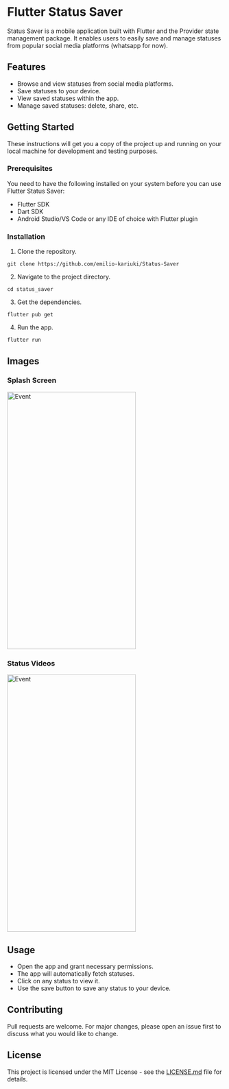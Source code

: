 # Flutter Status Saver

Status Saver is a mobile application built with Flutter and the Provider state management package. It enables users to easily save and manage statuses from popular social media platforms (whatsapp for now).

## Features

- Browse and view statuses from social media platforms.
- Save statuses to your device.
- View saved statuses within the app.
- Manage saved statuses: delete, share, etc.

## Getting Started

These instructions will get you a copy of the project up and running on your local machine for development and testing purposes.

### Prerequisites

You need to have the following installed on your system before you can use Flutter Status Saver:

- Flutter SDK
- Dart SDK
- Android Studio/VS Code or any IDE of choice with Flutter plugin

### Installation

1. Clone the repository.
```
git clone https://github.com/emilio-kariuki/Status-Saver
```

2. Navigate to the project directory.
```
cd status_saver
```
3. Get the dependencies.
```
flutter pub get
```

4. Run the app.
```
flutter run
```

## Images

### Splash Screen
<img src="https://firebasestorage.googleapis.com/v0/b/apt-rite-346310.appspot.com/o/WhatsApp%20Image%202023-06-04%20at%201.34.36%20AM.jpeg?alt=media&token=2ee15f65-1251-438f-98f2-07f0d08bf4f4" alt="Event" width= 300 height= 600>

### Status Videos
<img src="https://firebasestorage.googleapis.com/v0/b/apt-rite-346310.appspot.com/o/WhatsApp%20Image%202023-06-04%20at%201.34.35%20AM.jpeg?alt=media&token=b6387f98-bc4c-40a7-b101-b58f60626480" alt="Event" width= 300 height= 600>

## Usage

- Open the app and grant necessary permissions.
- The app will automatically fetch statuses.
- Click on any status to view it.
- Use the save button to save any status to your device.

## Contributing

Pull requests are welcome. For major changes, please open an issue first to discuss what you would like to change.

## License

This project is licensed under the MIT License - see the [LICENSE.md](LICENSE.md) file for details.


